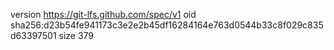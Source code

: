 version https://git-lfs.github.com/spec/v1
oid sha256:d23b54fe941173c3e2e2b45df16284164e763d0544b33c8f029c835d63397501
size 379
